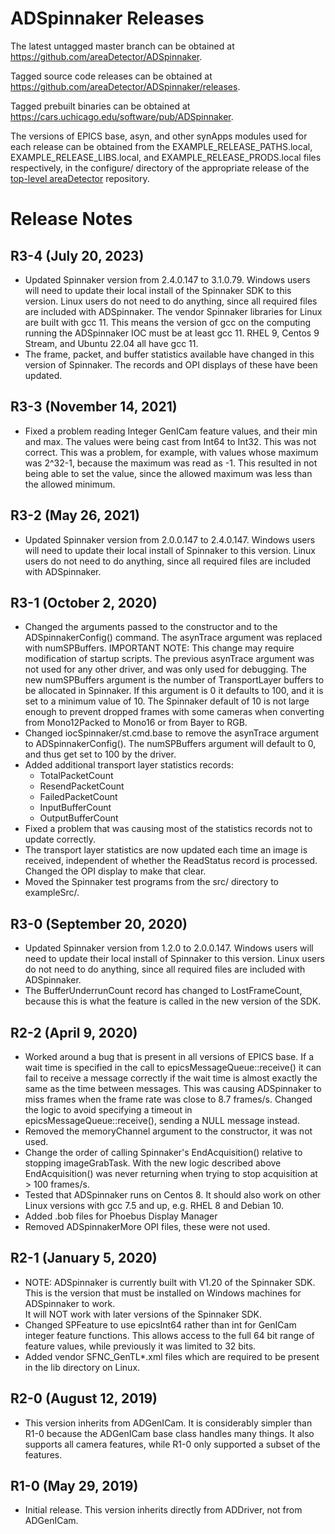 ADSpinnaker Releases
==================

The latest untagged master branch can be obtained at
https://github.com/areaDetector/ADSpinnaker.

Tagged source code releases can be obtained at
https://github.com/areaDetector/ADSpinnaker/releases.

Tagged prebuilt binaries can be obtained at
https://cars.uchicago.edu/software/pub/ADSpinnaker.

The versions of EPICS base, asyn, and other synApps modules used for each release can be obtained from 
the EXAMPLE_RELEASE_PATHS.local, EXAMPLE_RELEASE_LIBS.local, and EXAMPLE_RELEASE_PRODS.local
files respectively, in the configure/ directory of the appropriate release of the 
[top-level areaDetector](https://github.com/areaDetector/areaDetector) repository.


Release Notes
=============
R3-4 (July 20, 2023)
-------------------
* Updated Spinnaker version from 2.4.0.147 to 3.1.0.79.
  Windows users will need to update their local install of the Spinnaker SDK to this version. 
  Linux users do not need to do anything, since all required files are included with ADSpinnaker.
  The vendor Spinnaker libraries for Linux are built with gcc 11.
  This means the version of gcc on the computing running the ADSpinnaker IOC must be at least gcc 11.
  RHEL 9, Centos 9 Stream, and Ubuntu 22.04 all have gcc 11.
* The frame, packet, and buffer statistics available have changed in this version of Spinnaker.
  The records and OPI displays of these have been updated.

R3-3 (November 14, 2021)
-------------------
* Fixed a problem reading Integer GenICam feature values, and their min and max.
  The values were being cast from Int64 to Int32.  This was not correct.
  This was a problem, for example, with values whose maximum was 2^32-1, because the maximum was read as -1.
  This resulted in not being able to set the value, since the allowed maximum was less than the allowed minimum.

R3-2 (May 26, 2021)
-------------------
* Updated Spinnaker version from 2.0.0.147 to 2.4.0.147.
  Windows users will need to update their local install of Spinnaker to this version. 
  Linux users do not need to do anything, since all required files are included with ADSpinnaker.

R3-1 (October 2, 2020)
------------------------
* Changed the arguments passed to the constructor and to the ADSpinnakerConfig() command.
  The asynTrace argument was replaced with numSPBuffers.
  IMPORTANT NOTE: This change may require modification of startup scripts.
  The previous asynTrace argument was not used for any other driver, and was only used for debugging.
  The new numSPBuffers argument is the number of TransportLayer buffers to be allocated in Spinnaker.
  If this argument is 0 it defaults to 100, and it is set to a minimum value of 10.
  The Spinnaker default of 10 is not large enough to prevent dropped frames with some
  cameras when converting from Mono12Packed to Mono16 or from Bayer to RGB.
* Changed iocSpinnaker/st.cmd.base to remove the asynTrace argument to ADSpinnakerConfig().
  The numSPBuffers argument will default to 0, and thus get set to 100 by the driver.
* Added additional transport layer statistics records:
  - TotalPacketCount
  - ResendPacketCount
  - FailedPacketCount
  - InputBufferCount
  - OutputBufferCount
* Fixed a problem that was causing most of the statistics records not to update correctly.
* The transport layer statistics are now updated each time an image is received, independent
  of whether the ReadStatus record is processed. Changed the OPI display to make that clear.
* Moved the Spinnaker test programs from the src/ directory to exampleSrc/.

R3-0 (September 20, 2020)
------------------------
* Updated Spinnaker version from 1.2.0 to 2.0.0.147.
  Windows users will need to update their local install of Spinnaker to this version. 
  Linux users do not need to do anything, since all required files are included with ADSpinnaker.
* The BufferUnderrunCount record has changed to LostFrameCount, because this is what the feature
  is called in the new version of the SDK.

R2-2 (April 9, 2020)
------------------------
* Worked around a bug that is present in all versions of EPICS base.
  If a wait time is specified in the call to epicsMessageQueue::receive() it can fail to receive a message
  correctly if the wait time is almost exactly the same as the time between messages.
  This was causing ADSpinnaker to miss frames when the frame rate was close to 8.7 frames/s.
  Changed the logic to avoid specifying a timeout in epicsMessageQueue::receive(), sending a NULL message instead.
* Removed the memoryChannel argument to the constructor, it was not used.
* Change the order of calling Spinnaker's EndAcquisition() relative to stopping imageGrabTask.
  With the new logic described above EndAcquisition() was never returning when trying to stop acquisition at > 100 frames/s.
* Tested that ADSpinnaker runs on Centos 8. 
  It should also work on other Linux versions with gcc 7.5 and up, e.g. RHEL 8 and Debian 10.
* Added .bob files for Phoebus Display Manager
* Removed ADSpinnakerMore OPI files, these were not used.

R2-1 (January 5, 2020)
----------------------
* NOTE: ADSpinnaker is currently built with V1.20 of the Spinnaker SDK.  This is the version that must be
  installed on Windows machines for ADSpinnaker to work.  
  It will NOT work with later versions of the Spinnaker SDK.
* Changed SPFeature to use epicsInt64 rather than int for GenICam integer feature functions.
  This allows access to the full 64 bit range of feature values, while previously it was limited to 32 bits.
* Added vendor SFNC_GenTL*.xml files which are required to be present in the lib directory on Linux.

R2-0 (August 12, 2019)
----------------------
* This version inherits from ADGenICam.  It is considerably simpler than R1-0 because the ADGenICam base class
  handles many things.  It also supports all camera features, while R1-0 only supported a subset of the features.

R1-0 (May 29, 2019)
-------------------
* Initial release.  This version inherits directly from ADDriver, not from ADGenICam.

